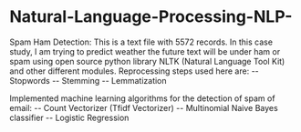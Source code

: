 # Natural-Language-Processing-NLP-
 Spam Ham Detection:
 This is a text file with 5572 records. In this case study, I am trying to predict weather the future text will be under ham or spam
 using open source python library NLTK (Natural Language Tool Kit) and other different modules. 
Reprocessing steps used here are:
-- Stopwords
-- Stemming
-- Lemmatization

Implemented machine learning algorithms for the detection of spam of email:
-- Count Vectorizer (Tfidf Vectorizer)
-- Multinomial Naive Bayes classifier
-- Logistic Regression
